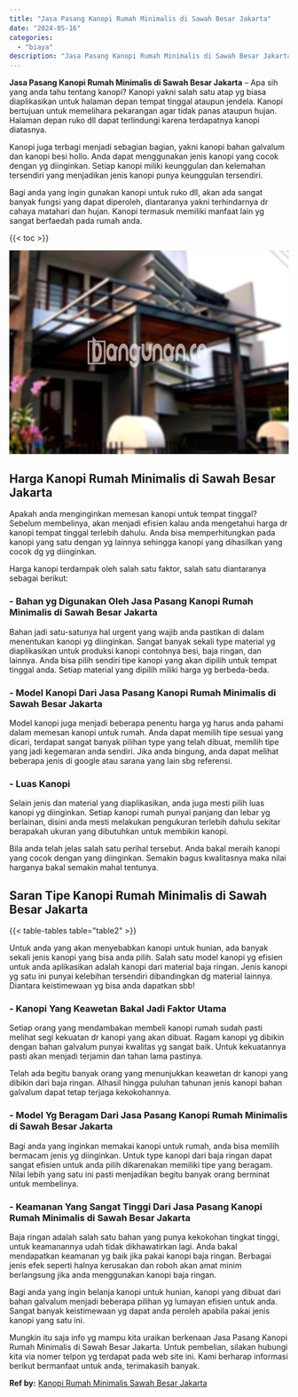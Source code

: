 ```yaml
---
title: "Jasa Pasang Kanopi Rumah Minimalis di Sawah Besar Jakarta"
date: "2024-05-16"
categories: 
  - "biaya"
description: "Jasa Pasang Kanopi Rumah Minimalis di Sawah Besar Jakarta. Mungkin itu saja info yg mampu kita uraikan berkenaan Jasa Pasang Kanopi Rumah Minimalis di Sawah..."
---
```


**Jasa Pasang Kanopi Rumah Minimalis di Sawah Besar Jakarta** – Apa sih yang anda tahu tentang kanopi? Kanopi yakni salah satu atap yg biasa diaplikasikan untuk halaman depan tempat tinggal ataupun jendela. Kanopi bertujuan untuk memelihara pekarangan agar tidak panas ataupun hujan. Halaman depan ruko dll dapat terlindungi karena terdapatnya kanopi diatasnya.

Kanopi juga terbagi menjadi sebagian bagian, yakni kanopi bahan galvalum dan kanopi besi hollo. Anda dapat menggunakan jenis kanopi yang cocok dengan yg diinginkan. Setiap kanopi miliki keunggulan dan kelemahan tersendiri yang menjadikan jenis kanopi punya keunggulan tersendiri.

Bagi anda yang ingin gunakan kanopi untuk ruko dll, akan ada sangat banyak fungsi yang dapat diperoleh, diantaranya yakni terhindarnya dr cahaya matahari dan hujan. Kanopi termasuk memiliki manfaat lain yg sangat berfaedah pada rumah anda.

{{< toc >}}

![Jasa Pasang Kanopi Rumah Minimalis di Sawah Besar Jakarta](/images/harga-kanopi-minimalis-09.png)

## Harga Kanopi Rumah Minimalis di Sawah Besar Jakarta

Apakah anda menginginkan memesan kanopi untuk tempat tinggal? Sebelum membelinya, akan menjadi efisien kalau anda mengetahui harga dr kanopi tempat tinggal terlebih dahulu. Anda bisa memperhitungkan pada kanopi yang satu dengan yg lainnya sehingga kanopi yang dihasilkan yang cocok dg yg diinginkan.

Harga kanopi terdampak oleh salah satu faktor, salah satu diantaranya sebagai berikut:

### \- Bahan yg Digunakan Oleh Jasa Pasang Kanopi Rumah Minimalis di Sawah Besar Jakarta

Bahan jadi satu-satunya hal urgent yang wajib anda pastikan di dalam menentukan kanopi yg diinginkan. Sangat banyak sekali type material yg diaplikasikan untuk produksi kanopi contohnya besi, baja ringan, dan lainnya. Anda bisa pilih sendiri tipe kanopi yang akan dipilih untuk tempat tinggal anda. Setiap material yang dipilih miliki harga yg berbeda-beda.

### \- Model Kanopi Dari Jasa Pasang Kanopi Rumah Minimalis di Sawah Besar Jakarta

Model kanopi juga menjadi beberapa penentu harga yg harus anda pahami dalam memesan kanopi untuk rumah. Anda dapat memilih tipe sesuai yang dicari, terdapat sangat banyak pilihan type yang telah dibuat, memilih tipe yang jadi kegemaran anda sendiri. Jika anda bingung, anda dapat melihat beberapa jenis di google atau sarana yang lain sbg referensi.

### \- Luas Kanopi

Selain jenis dan material yang diaplikasikan, anda juga mesti pilih luas kanopi yg diinginkan. Setiap kanopi rumah punyai panjang dan lebar yg berlainan, disini anda mesti melakukan pengukuran terlebih dahulu sekitar berapakah ukuran yang dibutuhkan untuk membikin kanopi.

Bila anda telah jelas salah satu perihal tersebut. Anda bakal meraih kanopi yang cocok dengan yang diinginkan. Semakin bagus kwalitasnya maka nilai harganya bakal semakin mahal tentunya.

## Saran Tipe Kanopi Rumah Minimalis di Sawah Besar Jakarta

{{< table-tables table="table2" >}}

Untuk anda yang akan menyebabkan kanopi untuk hunian, ada banyak sekali jenis kanopi yang bisa anda pilih. Salah satu model kanopi yg efisien untuk anda aplikasikan adalah kanopi dari material baja ringan. Jenis kanopi yg satu ini punyai kelebihan tersendiri dibandingkan dg material lainnya. Diantara keistimewaan yg bisa anda dapatkan sbb!

### \- Kanopi Yang Keawetan Bakal Jadi Faktor Utama

Setiap orang yang mendambakan membeli kanopi rumah sudah pasti melihat segi kekuatan dr kanopi yang akan dibuat. Ragam kanopi yg dibikin dengan bahan galvalum punyai kwalitas yg sangat baik. Untuk kekuatannya pasti akan menjadi terjamin dan tahan lama pastinya.

Telah ada begitu banyak orang yang menunjukkan keawetan dr kanopi yang dibikin dari baja ringan. Alhasil hingga puluhan tahunan jenis kanopi bahan galvalum dapat tetap terjaga kekokohannya.

### \- Model Yg Beragam Dari Jasa Pasang Kanopi Rumah Minimalis di Sawah Besar Jakarta

Bagi anda yang inginkan memakai kanopi untuk rumah, anda bisa memilih bermacam jenis yg diinginkan. Untuk type kanopi dari baja ringan dapat sangat efisien untuk anda pilih dikarenakan memiliki tipe yang beragam. Nilai lebih yang satu ini pasti menjadikan begitu banyak orang berminat untuk membelinya.

### \- Keamanan Yang Sangat Tinggi Dari Jasa Pasang Kanopi Rumah Minimalis di Sawah Besar Jakarta

Baja ringan adalah salah satu bahan yang punya kekokohan tingkat tinggi, untuk keamanannya udah tidak dikhawatirkan lagi. Anda bakal mendapatkan keamanan yg baik jika pakai kanopi baja ringan. Berbagai jenis efek seperti halnya kerusakan dan roboh akan amat minim berlangsung jika anda menggunakan kanopi baja ringan.

Bagi anda yang ingin belanja kanopi untuk hunian, kanopi yang dibuat dari bahan galvalum menjadi beberapa pilihan yg lumayan efisien untuk anda. Sangat banyak keistimewaan yg dapat anda peroleh apabila pakai jenis kanopi yang satu ini.

Mungkin itu saja info yg mampu kita uraikan berkenaan Jasa Pasang Kanopi Rumah Minimalis di Sawah Besar Jakarta. Untuk pembelian, silakan hubungi kita via nomer telpon yg terdapat pada web site ini. Kami berharap informasi berikut bermanfaat untuk anda, terimakasih banyak.

**Ref by:**  [Kanopi Rumah Minimalis Sawah Besar Jakarta](https://id.wikipedia.org/wiki/Kanopi)
